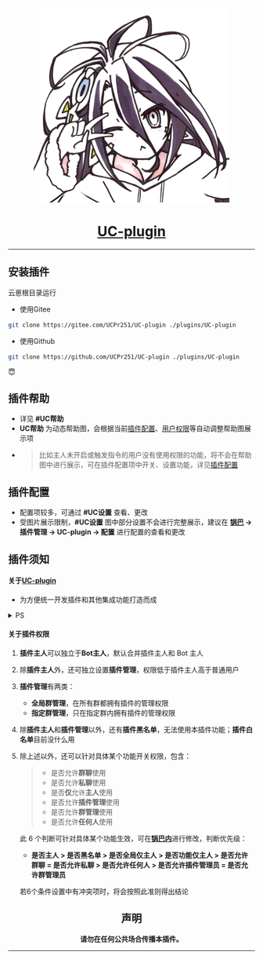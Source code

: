 <div align="center">

<p align="center">
  <a href="https://mzh.moegirl.org.cn/%E4%BC%91%E6%AF%94%C2%B7%E5%A4%9A%E6%8B%89">
    <img width="400" src="./resources/img/xiubi1.jpg" title="她真好看">
  </a>
</p>

# [UC-plugin](https://gitee.com/UCPr251/UC-plugin)

</div>

---

## 安装插件

云崽根目录运行

- 使用Gitee

```Bash
git clone https://gitee.com/UCPr251/UC-plugin ./plugins/UC-plugin
```

- 使用Github

```Bash
git clone https://github.com/UCPr251/UC-plugin ./plugins/UC-plugin
```

:innocent:

<!-- ## 插件功能

- 可见#UC帮助（还没做emmmmm……）

#### [群开关Bot](./apps/switchBot.js) -->

<div align="center">

</div>

## 插件帮助

- 详见 **#UC帮助**
- **UC帮助** 为动态帮助图，会根据当前[插件配置](#插件配置)、[用户权限](#关于插件权限)等自动调整帮助图展示项
- > 比如主人未开启或触发指令的用户没有使用权限的功能，将不会在帮助图中进行展示，可在插件配置项中开关、设置功能，详见[插件配置](#插件配置)

## 插件配置

- 配置项较多，可通过 **#UC设置** 查看、更改
- 受图片展示限制，**#UC设置** 图中部分设置不会进行完整展示，建议在 **[锅巴](https://gitee.com/guoba-yunzai/guoba-plugin) → 插件管理 → UC-plugin → 配置** 进行配置的查看和更改

## 插件须知

#### 关于[UC-plugin](#uc-plugin测试)

- 为方便统一开发插件和其他集成功能打造而成

<details>
<summary>PS</summary>

~~给大家介绍一下，这是我老婆：~~:innocent:

<p align="center">
  <a href="https://www.bilibili.com/read/cv13428981?spm_id_from=333.999.0.0">
    <img width="400" src="./resources/img/xiubi2.jpg" title="她真好看">
  </a>
</p>

~~都 3202 年了，[游戏人生](https://www.bilibili.com/bangumi/play/ep4371?spm_id_from=333.337.0.0 "游戏人生")第 2 季啥时候才能出啊~~

</details>

#### 关于插件权限

1. **插件主人**可以独立于**Bot主人**，默认合并插件主人和 Bot 主人
2. 除**插件主人**外，还可独立设置**插件管理**，权限低于插件主人高于普通用户
3. **插件管理**有两类：
   - **全局群管理**，在所有群都拥有插件的管理权限
   - **指定群管理**，只在指定群内拥有插件的管理权限
4. 除**插件主人**和**插件管理**以外，还有**插件黑名单**，无法使用本插件功能；**插件白名单**目前没什么用
5. 除上述以外，还可以针对具体某个功能开关权限，包含：

   > - 是否允许**群聊**使用
   > - 是否允许**私聊**使用
   > - 是否**仅**允许**主人**使用
   > - 是否允许**插件管理**使用
   > - 是否允许**群管理**使用
   > - 是否允许**任何人**使用

   此 6 个判断可针对具体某个功能生效，可在[**锅巴内**](#配置插件)进行修改，判断优先级：

   - **是否主人 > 是否黑名单 > 是否全局仅主人 > 是否功能仅主人 > 是否允许群聊 = 是否允许私聊 > 是否允许任何人 > 是否允许插件管理员 = 是否允许群管理员**

   若6个条件设置中有冲突项时，将会按照此准则得出结论

<div align="center">

## 声明

**请勿在任何公共场合传播本插件。**

</div>

---
